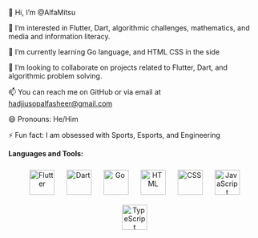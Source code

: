 👋 Hi, I’m @AlfaMitsu

👀 I’m interested in Flutter, Dart, algorithmic challenges, mathematics, and media and information literacy.

🌱 I’m currently learning Go language, and HTML CSS in the side

💞️ I’m looking to collaborate on projects related to Flutter, Dart, and algorithmic problem solving.

📫 You can reach me on GitHub or via email at hadjiusopalfasheer@gmail.com

😄 Pronouns: He/Him

⚡ Fun fact: I am obsessed with Sports, Esports, and Engineering

**Languages and Tools:**

<p align="center">
  <img src="https://avatars.githubusercontent.com/u/14101776?s=200&v=4" alt="Flutter" width="50" height="50" style="margin: 10px;"/>
  <img src="https://upload.wikimedia.org/wikipedia/commons/7/7e/Dart-logo.png" alt="Dart" width="50" height="50" style="margin: 10px;"/>
  <img src="https://upload.wikimedia.org/wikipedia/commons/0/05/Go_Logo_Blue.svg" alt="Go" width="50" height="50" style="margin: 10px;"/>
  <img src="https://upload.wikimedia.org/wikipedia/commons/6/61/HTML5_logo_and_wordmark.svg" alt="HTML" width="50" height="50" style="margin: 10px;"/>
  <img src="https://upload.wikimedia.org/wikipedia/commons/d/d5/CSS3_logo_and_wordmark.svg" alt="CSS" width="50" height="50" style="margin: 10px;"/>
  <img src="https://upload.wikimedia.org/wikipedia/commons/6/6a/JavaScript-logo.png" alt="JavaScript" width="50" height="50" style="margin: 10px;"/>
  <img src="https://upload.wikimedia.org/wikipedia/commons/f/f5/Typescript.svg" alt="TypeScript" width="50" height="50" style="margin: 10px;"/>
</p>

